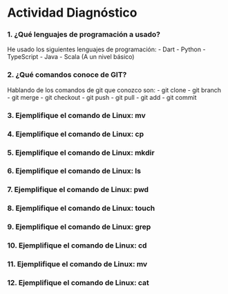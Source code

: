 # Actividad Diagnóstico


### 1. ¿Qué lenguajes de programación a usado?
He usado los siguientes lenguajes de programación:
	- Dart
	- Python
	- TypeScript
	- Java
	- Scala (A un nivel básico)
### 2. ¿Qué comandos conoce de GIT?
Hablando de los comandos de git que conozco son:
	- git clone
	- git branch
	- git merge
	- git checkout
	- git push
	- git pull
	- git add
	- git commit

### 3. Ejemplifique el comando de Linux: mv
### 4. Ejemplifique el comando de Linux: cp
### 5. Ejemplifique el comando de Linux: mkdir
### 6. Ejemplifique el comando de Linux: ls
### 7. Ejemplifique el comando de Linux: pwd
### 8. Ejemplifique el comando de Linux: touch
### 9. Ejemplifique el comando de Linux: grep
### 10. Ejemplifique el comando de Linux: cd
### 11. Ejemplifique el comando de Linux: mv
### 12. Ejemplifique el comando de Linux: cat
